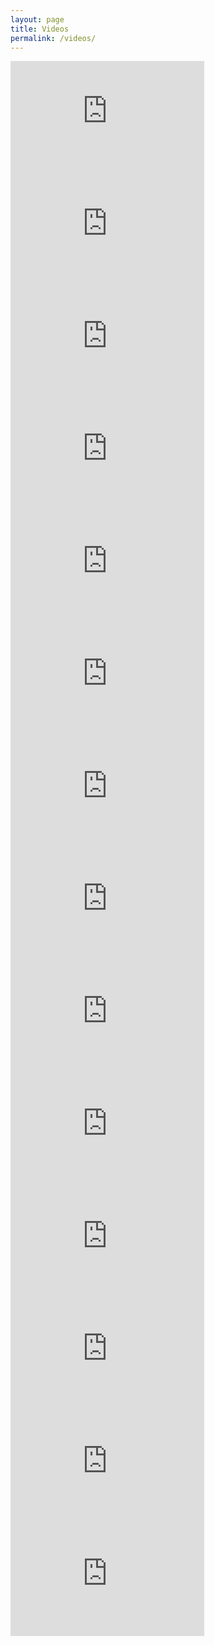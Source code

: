 ```yaml
---
layout: page
title: Videos
permalink: /videos/
---
```


<iframe src="https://player.vimeo.com/video/231704969?portrait=0" width="310" height="180" frameborder="0" webkitallowfullscreen mozallowfullscreen allowfullscreen></iframe>

<iframe src="https://player.vimeo.com/video/222215022?portrait=0" width="310" height="180" frameborder="0" webkitallowfullscreen mozallowfullscreen allowfullscreen></iframe>

<iframe src="https://player.vimeo.com/video/222213113?portrait=0" width="310" height="180" frameborder="0" webkitallowfullscreen mozallowfullscreen allowfullscreen></iframe>

<iframe src="https://player.vimeo.com/video/202364226?portrait=0" width="310" height="180" frameborder="0" webkitallowfullscreen mozallowfullscreen allowfullscreen></iframe>

<iframe src="https://player.vimeo.com/video/196458352?portrait=0" width="310" height="180" frameborder="o" webkitallowfullscreen mozallowfullscreen allowfullscreen></iframe>

<iframe src="https://player.vimeo.com/video/193225271?portrait=0" width="310" height="180" frameborder="0" webkitallowfullscreen mozallowfullscreen allowfullscreen></iframe>

<iframe src="https://player.vimeo.com/video/128511420?portrait=0" width="310" height="180" frameborder="0" webkitallowfullscreen mozallowfullscreen allowfullscreen></iframe>

<iframe src="https://player.vimeo.com/video/182108435?portrait=0" width="310" height="180" frameborder="0" webkitallowfullscreen mozallowfullscreen allowfullscreen></iframe>

<iframe src="https://player.vimeo.com/video/83214602?portrait=0" width="310" height="180" frameborder="0" webkitallowfullscreen mozallowfullscreen allowfullscreen></iframe>

<iframe src="https://player.vimeo.com/video/156753269?portrait=0" width="310" height="180" frameborder="0" webkitallowfullscreen mozallowfullscreen allowfullscreen></iframe>

<iframe src="https://player.vimeo.com/video/182108345?portrait=0" width="310" height="180" frameborder="0" webkitallowfullscreen mozallowfullscreen allowfullscreen></iframe>

<iframe src="https://player.vimeo.com/video/182108346?portrait=0" width="310" height="180" frameborder="0" webkitallowfullscreen mozallowfullscreen allowfullscreen></iframe>

<iframe src="https://player.vimeo.com/video/182108344?portrait=0" width="310" height="180" frameborder="0" webkitallowfullscreen mozallowfullscreen allowfullscreen></iframe>

<iframe src="https://player.vimeo.com/video/130541556?portrait=0" width="310" height="180" frameborder="0" webkitallowfullscreen mozallowfullscreen allowfullscreen></iframe>